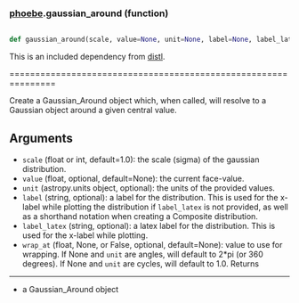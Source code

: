 ### [phoebe](phoebe.md).gaussian_around (function)


```py

def gaussian_around(scale, value=None, unit=None, label=None, label_latex=None, wrap_at=None)

```



This is an included dependency from [distl](https://distl.readthedocs.io).

===============================================================


Create a Gaussian_Around object which, when called, will resolve
to a Gaussian object around a given central value.

Arguments
--------------
* `scale` (float or int, default=1.0): the scale (sigma) of the gaussian
distribution.
* `value` (float, optional, default=None): the current face-value.
* `unit` (astropy.units object, optional): the units of the provided values.
* `label` (string, optional): a label for the distribution.  This is used
for the x-label while plotting the distribution if `label_latex` is not provided,
as well as a shorthand notation when creating a Composite distribution.
* `label_latex` (string, optional): a latex label for the distribution.  This is used
for the x-label while plotting.
* `wrap_at` (float, None, or False, optional, default=None): value to
use for wrapping.  If None and `unit` are angles, will default to
2*pi (or 360 degrees).  If None and `unit` are cycles, will default
to 1.0.
Returns
--------
* a Gaussian_Around object

